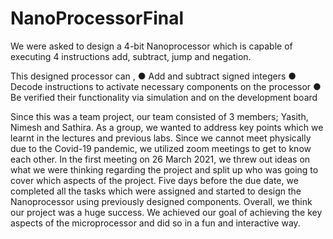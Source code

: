 # NanoProcessorFinal

We were asked to design a 4-bit Nanoprocessor which is capable of executing 4 instructions add, 
subtract, jump and negation.

This designed processor can ,
● Add and subtract signed integers
● Decode instructions to activate necessary components on the processor
● Be verified their functionality via simulation and on the development board

Since this was a team project, our team consisted of 3 members; Yasith, Nimesh and Sathira. As 
a group, we wanted to address key points which we learnt in the lectures and previous labs. Since 
we cannot meet physically due to the Covid-19 pandemic, we utilized zoom meetings to get to 
know each other. In the first meeting on 26 March 2021, we threw out ideas on what we were 
thinking regarding the project and split up who was going to cover which aspects of the project. 
Five days before the due date, we completed all the tasks which were assigned and started to 
design the Nanoprocessor using previously designed components.
Overall, we think our project was a huge success. We achieved our goal of achieving the key 
aspects of the microprocessor and did so in a fun and interactive way.
